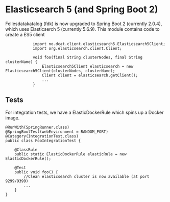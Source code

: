
# Elasticsearch 5 (and Spring Boot 2)

Fellesdatakatalog (fdk) is now upgraded to Spring Boot 2 (currently 2.0.4), which uses Elasticserch 5 (currently 5.6.9).
This module contains code to create a ES5 client 

                import no.dcat.client.elasticsearch5.Elasticsearch5Client;
                import org.elasticsearch.client.Client;

                void foo(final String clusterNodes, final String clusterName) {
                    Elasticsearch5Client elasticsearch = new Elasticsearch5Client(clusterNodes, clusterName);
                    Client client = elasticsearch.getClient();
                    ...
                }


## Tests

For integration tests, we have a ElasticDockerRule which spins up a Docker image.

    @RunWith(SpringRunner.class)
    @SpringBootTest(webEnvironment = RANDOM_PORT)
    @Category(IntegrationTest.class)
    public class FooIntegrationTest {
    
        @ClassRule
        public static ElasticDockerRule elasticRule = new ElasticDockerRule();
        
        @Test
        public void foo() {
            //Clean elasticsearch cluster is now available (at port 9299/9399)
            ...
        }
    }
